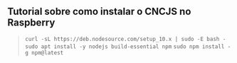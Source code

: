 ## Tutorial sobre como instalar o CNCJS no Raspberry

>`curl -sL https://deb.nodesource.com/setup_10.x | sudo -E bash -`
>`sudo apt install -y nodejs build-essential npm`
>`sudo npm install -g npm@latest`
  
  

